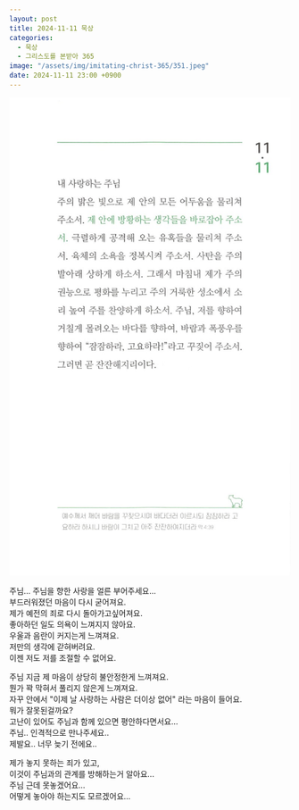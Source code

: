 ```yaml
---
layout: post
title: 2024-11-11 묵상
categories:
  - 묵상
  - 그리스도를 본받아 365
image: "/assets/img/imitating-christ-365/351.jpeg"
date: 2024-11-11 23:00 +0900
---
```


![image](/assets/img/imitating-christ-365/351.jpeg)

주님... 주님을 향한 사랑을 얼른 부어주세요...  
부드러워졌던 마음이 다시 굳어져요.  
제가 예전의 죄로 다시 돌아가고싶어져요.  
좋아하던 일도 의욕이 느껴지지 않아요.  
우울과 음란이 커지는게 느껴져요.  
저만의 생각에 갇혀버려요.  
이젠 저도 저를 조절할 수 없어요.

주님 지금 제 마음이 상당히 불안정한게 느껴져요.  
뭔가 꽉 막혀서 풀리지 않은게 느껴져요.  
자꾸 안에서 "이제 날 사랑하는 사람은 더이상 없어" 라는 마음이 들어요.  
뭐가 잘못된걸까요?  
고난이 있어도 주님과 함께 있으면 평안하다면서요...  
주님.. 인격적으로 만나주세요..  
제발요.. 너무 늦기 전에요..

제가 놓지 못하는 죄가 있고,  
이것이 주님과의 관계를 방해하는거 알아요...  
주님 근데 못놓겠어요...  
어떻게 놓아야 하는지도 모르겠어요...
